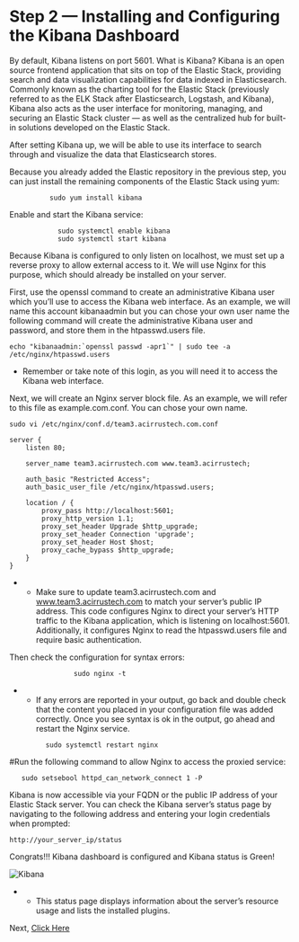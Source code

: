 # Step 2 — Installing and Configuring the Kibana Dashboard
By default, Kibana listens on port 5601.
What is Kibana?
Kibana is an open source frontend application that sits on top of the Elastic Stack, providing search and data visualization capabilities for data indexed in Elasticsearch. Commonly known as the charting tool for the Elastic Stack (previously referred to as the ELK Stack after Elasticsearch, Logstash, and Kibana), Kibana also acts as the user interface for monitoring, managing, and securing an Elastic Stack cluster — as well as the centralized hub for built-in solutions developed on the Elastic Stack. 

After setting Kibana up, we will be able to use its interface to search through and visualize the data that Elasticsearch stores.

Because you already added the Elastic repository in the previous step, you can just install the remaining components of the Elastic Stack using yum:

```
          sudo yum install kibana
```

Enable and start the Kibana service:
```
            sudo systemctl enable kibana
            sudo systemctl start kibana
 ```
 Because Kibana is configured to only listen on localhost, we must set up a reverse proxy to allow external access to it. We will use Nginx for this purpose, which should already be installed on your server.

 First, use the openssl command to create an administrative Kibana user which you’ll use to access the Kibana web interface. As an example, we will name this account kibanaadmin but you can chose your own user name the following command will create the administrative Kibana user and password, and store them in the htpasswd.users file.
 ```
echo "kibanaadmin:`openssl passwd -apr1`" | sudo tee -a /etc/nginx/htpasswd.users
```

 - Remember or take note of this login, as you will need it to access the Kibana web interface.


Next, we will create an Nginx server block file. As an example, we will refer to this file as example.com.conf. You can chose your own name.
```
sudo vi /etc/nginx/conf.d/team3.acirrustech.com.conf
```


```
server {
    listen 80;

    server_name team3.acirrustech.com www.team3.acirrustech;

    auth_basic "Restricted Access";
    auth_basic_user_file /etc/nginx/htpasswd.users;

    location / {
        proxy_pass http://localhost:5601;
        proxy_http_version 1.1;
        proxy_set_header Upgrade $http_upgrade;
        proxy_set_header Connection 'upgrade';
        proxy_set_header Host $host;
        proxy_cache_bypass $http_upgrade;
    }
}
```
-  - Make sure to update team3.acirrustech.com  and www.team3.acirrustech.com to match your server’s public IP address. This code configures Nginx to direct your server’s HTTP traffic to the Kibana application, which is listening on localhost:5601. Additionally, it configures Nginx to read the htpasswd.users file and require basic authentication.

Then check the configuration for syntax errors:

```
                sudo nginx -t
```

-  - If any errors are reported in your output, go back and double check that the content you placed in your configuration file was added correctly. Once you see syntax is ok in the output, go ahead and restart the Nginx service. 

```
         sudo systemctl restart nginx
```
#Run the following command to allow Nginx to access the proxied service:
```
   sudo setsebool httpd_can_network_connect 1 -P
```

Kibana is now accessible via your FQDN or the public IP address of your Elastic Stack server. You can check the Kibana server’s status page by navigating to the following address and entering your login credentials when prompted:
```
http://your_server_ip/status
```
Congrats!!! Kibana dashboard is configured and Kibana status is Green!

![Kibana](https://i.imgur.com/QSiMhUD.png)

-    - This status page displays information about the server’s resource usage and lists the installed plugins.

Next, [Click Here](https://github.com/solongocyber/Elasticsearch-Team-3-Project/blob/master/Logstash%20Installation.md)